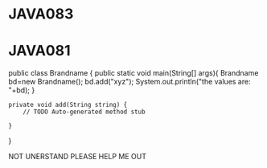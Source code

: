 # JAVA083
# JAVA081
public class Brandname<T> {
	public static void main(String[] args){
		Brandname<String> bd=new Brandname<String>();
		bd.add("xyz");
		System.out.println("the values are: "+bd);
	}

	private void add(String string) {
		// TODO Auto-generated method stub
		
	}
}



NOT UNERSTAND PLEASE HELP ME OUT
